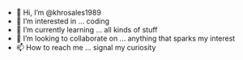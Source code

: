- 👋 Hi, I’m @khrosales1989
- 👀 I’m interested in ... coding
- 🌱 I’m currently learning ... all kinds of stuff
- 💞️ I’m looking to collaborate on ... anything that sparks my interest
- 📫 How to reach me ... signal my curiosity 

<!---
khrosales1989/khrosales1989 is a ✨ special ✨ repository because its `README.md` (this file) appears on your GitHub profile.
You can click the Preview link to take a look at your changes.
--->
